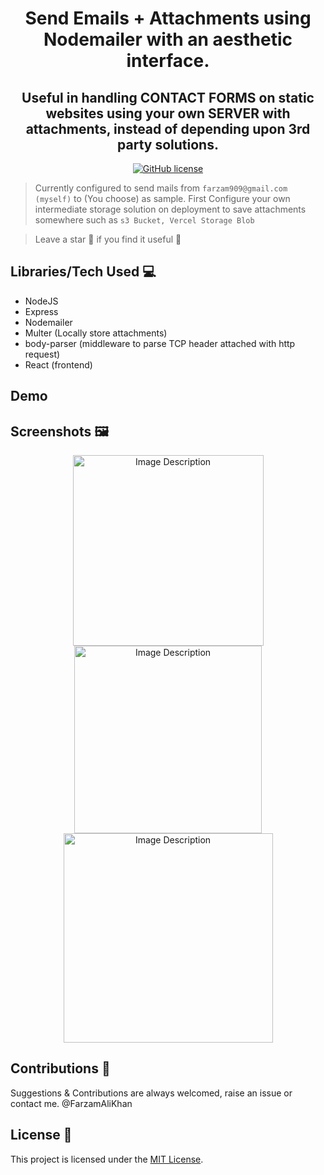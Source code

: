 <h1 align="center"> Send Emails + Attachments using Nodemailer with an aesthetic interface. </h1>
<h2 align="center"> Useful in handling CONTACT FORMS on static websites using your own SERVER with attachments, instead of depending upon 3rd party solutions. </h2>

<div align="center">
   
  [![GitHub license](https://img.shields.io/github/license/FarzamAliKhan/Hazri)](https://github.com/FarzamAliKhan/Hazri/blob/main/LICENSE) 


</div>

> Currently configured to send mails from `farzam909@gmail.com (myself)` to (You choose) as sample.
> First Configure your own intermediate storage solution on deployment to save attachments somewhere such as `s3 Bucket, Vercel Storage Blob `

> Leave a star 🌟 if you find it useful 🙂

 ## Libraries/Tech Used 💻

- NodeJS 
- Express
- Nodemailer
- Multer (Locally store attachments)
- body-parser (middleware to parse TCP header attached with http request)
- React (frontend)

## Demo
  
## Screenshots 🖼️
<div align= "center"> 
   
   <img src="/assets/Screenshots/Login.PNG" alt="Image Description" width="305"/> 
   <img src="/assets/Screenshots/Signup.PNG" alt="Image Description" width="300"/>
   <img src="/assets/Screenshots/student_attendance.PNG" alt="Image Description" width="335"/>
   
</div>

## Contributions 🤝

Suggestions & Contributions are always welcomed, raise an issue or contact me. @FarzamAliKhan

## License 📒

This project is licensed under the [MIT License](LICENSE).

